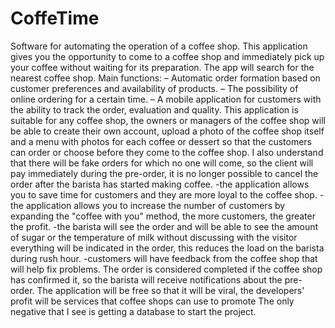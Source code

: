 # CoffeTime
Software for automating the operation of a coffee shop. This application gives you the opportunity to come to a coffee shop and immediately pick up your coffee without waiting for its preparation. 
 The app will search for the nearest coffee shop.
Main functions:
– Automatic order formation based on customer preferences and availability of products.
– The possibility of online ordering for a certain time.
– A mobile application for customers with the ability to track the order, evaluation and quality.
This application is suitable for any coffee shop, the owners or managers of the coffee shop will be able to create their own account, upload a photo of the coffee shop itself and a menu with photos for each coffee or dessert so that the customers can order or choose before they come to the coffee shop.
I also understand that there will be fake orders for which no one will come, so the client will pay immediately during the pre-order, it is no longer possible to cancel the order after the barista has started making coffee.
 -the application allows you to save time for customers and they are more loyal to the coffee shop.
 -the application allows you to increase the number of customers by expanding the "coffee with you" method, the more customers, the greater the profit. 
 -the barista will see the order and will be able to see the amount of sugar or the temperature of milk without discussing with the visitor everything will be indicated in the order, this reduces the load on the barista during rush hour.
 -customers will have feedback from the coffee shop that will help fix problems. 
 The order is considered completed if the coffee shop has confirmed it, so the barista will receive notifications about the pre-order. The application will be free so that it will be viral, the developers' profit will be services that coffee shops can use to promote 
 The only negative that I see is getting a database to start the project.
